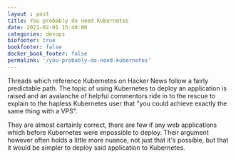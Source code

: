 ```yaml
---
layout : post
title: You probably do need Kubernetes
date: 2021-02-01 15:40:00
categories: devops
biofooter: true
bookfooter: false
docker_book_footer: false
permalink: '/you-probably-do-need-kubernetes'
---
```


Threads which reference Kubernetes on Hacker News follow a fairly predictable path. The topic of using Kubernetes to deploy an application is raised and an avalanche of helpful commentors ride in to the rescue to explain to the hapless Kubernetes user that "you could achieve exactly the same thing with a VPS".

They are almost certainly correct, there are few if any web applications which before Kubernetes were impossible to deploy. Their argument however often holds a little more nuance, not just that it's possible, but that it would be simpler to deploy said application to Kubernetes.
